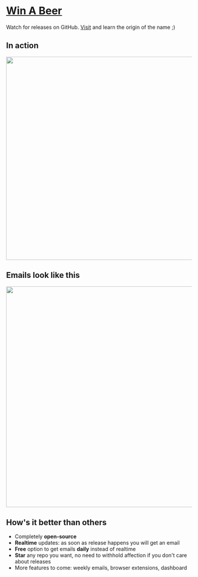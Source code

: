 # [Win A Beer](https://winabeer.com)

Watch for releases on GitHub. [Visit](https://winabeer.com) and learn the origin of the name ;)

## In action
<img src="https://raw.githubusercontent.com/vfeskov/win-a-beer/master/in-action.gif" width="552px"/><br/>

## Emails look like this
<img src="https://raw.githubusercontent.com/vfeskov/win-a-beer/master/email.png" width="600px" />

## How's it better than others

- Completely **open-source**
- **Realtime** updates: as soon as release happens you will get an email
- **Free** option to get emails **daily** instead of realtime
- **Star** any repo you want, no need to withhold affection if you don't care about releases
- More features to come: weekly emails, browser extensions, dashboard
